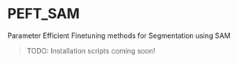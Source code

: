 # PEFT_SAM
Parameter Efficient Finetuning methods for Segmentation using SAM

> TODO: Installation scripts coming soon!
